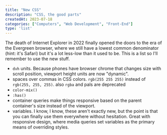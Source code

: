 ```yaml
---
title: "New CSS"
description: "CSS, the good parts"
createdAt: 2023-07-18
categories: ["Computers", "Web Development", "Front-End"]
type: 'list'
---
```


The death of Internet Explorer in 2022 finally opened the doors to the era of the Evergreen browser, where we still have a lowest common denominator (hint: it's Safari) but it's a lot less-low than it used to be. This is a list so I'll remember to use the new stuff.

- `dvh` units. Because phones have browser chrome that changes size with scroll position, viewport height units are now "dynamic".
- spaces over commas in CSS colors. `rgb(255 255 255)` instead of `rgb(255, 255, 255)`. also `rgba` and pals are deprecated
- `color-mix()` 
- `:has()`
- container queries make things responsive based on the parent container's size instead of the viewport. 
- variables. I know, I know, these aren't exactly new, but the point is that you can finally use them everywhere without hesitation. Great with responsive design, where media queries set variables as the primary means of overriding styles.